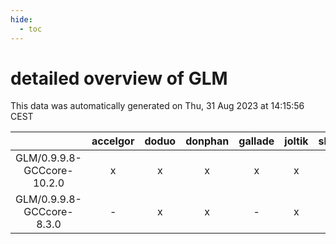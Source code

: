 ```yaml
---
hide:
  - toc
---
```


detailed overview of GLM
========================


This data was automatically generated on Thu, 31 Aug 2023 at 14:15:56 CEST  

| |accelgor|doduo|donphan|gallade|joltik|skitty|swalot|victini|
| :---: | :---: | :---: | :---: | :---: | :---: | :---: | :---: | :---: |
|GLM/0.9.9.8-GCCcore-10.2.0|x|x|x|x|x|x|x|x|
|GLM/0.9.9.8-GCCcore-8.3.0|-|x|x|-|x|x|x|x|
